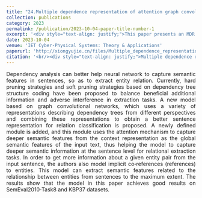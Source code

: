 ```yaml
---
title: "24.Multiple dependence representation of attention graph convolutional network relation extraction model"
collection: publications
category: 2023
permalink: /publication/2023-10-04-paper-title-number-1
excerpt: '<div style="text-align: justify;">This paper presents an MDR - GCN relation extraction model using multiple dependency tree representations and a GSF Extractor module, achieving good results on multiple datasets and analyzing relevant factors.</div>'
date: 2023-10-04
venue: 'IET Cyber-Physical Systems: Theory & Applications'
paperurl: 'http://xiongyujie.cn/files/Multiple_dependence_representation_of_attention_graph_convolutional_network_relation_extraction_model.pdf'
citation: '<br/><div style="text-align: justify;">Multiple dependence representation of attention graph convolutional network relation extraction model, L.-F. Zhao, Y.-J. Xiong*, Y.-B. Gao and W.-J. Yu, IET Cyber-Physical Systems: Theory & Applications, online (2023)</div>'
---
```


<div style="text-align: justify;">Dependency analysis can better help neural network to capture semantic features in sentences, so as to extract entity relation. Currently, hard pruning strategies and soft pruning strategies based on dependency tree structure coding have been proposed to balance beneficial additional information and adverse interference in extraction tasks. A new model based on graph convolutional networks, which uses a variety of representations describing dependency trees from different perspectives and combining these representations to obtain a better sentence representation for relation classification is proposed. A newly defined module is added, and this module uses the attention mechanism to capture deeper semantic features from the context representation as the global semantic features of the input text, thus helping the model to capture deeper semantic information at the sentence level for relational extraction tasks. In order to get more information about a given entity pair from the input sentence, the authors also model implicit co‐references (references) to entities. This model can extract semantic features related to the relationship between entities from sentences to the maximum extent. The results show that the model in this paper achieves good results on SemEval2010‐Task8 and KBP37 datasets.</div>

<br/>
